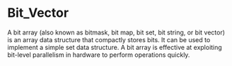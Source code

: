 # Bit_Vector
A bit array (also known as bitmask, bit map, bit set, bit string, or bit vector) is an array data structure that compactly stores bits. 
It can be used to implement a simple set data structure. 
A bit array is effective at exploiting bit-level parallelism in hardware to perform operations quickly.
